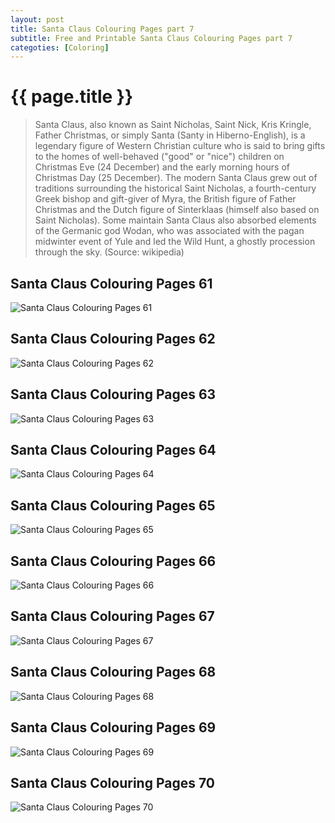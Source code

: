 ```yaml
---
layout: post
title: Santa Claus Colouring Pages part 7
subtitle: Free and Printable Santa Claus Colouring Pages part 7
categoties: [Coloring]
---
```

{{ page.title }}
================
> Santa Claus, also known as Saint Nicholas, Saint Nick, Kris Kringle, Father Christmas, or simply Santa (Santy in Hiberno-English), is a legendary figure of Western Christian culture who is said to bring gifts to the homes of well-behaved ("good" or "nice") children on Christmas Eve (24 December) and the early morning hours of Christmas Day (25 December). The modern Santa Claus grew out of traditions surrounding the historical Saint Nicholas, a fourth-century Greek bishop and gift-giver of Myra, the British figure of Father Christmas and the Dutch figure of Sinterklaas (himself also based on Saint Nicholas). Some maintain Santa Claus also absorbed elements of the Germanic god Wodan, who was associated with the pagan midwinter event of Yule and led the Wild Hunt, a ghostly procession through the sky. (Source: wikipedia)

## Santa Claus Colouring Pages 61
![Santa Claus Colouring Pages 61](https://hoanghabelle.github.io/images/Santa-Claus-Colouring-Pages%20(61).jpg "Santa Claus Colouring Pages 61")

## Santa Claus Colouring Pages 62
![Santa Claus Colouring Pages 62](https://hoanghabelle.github.io/images/Santa-Claus-Colouring-Pages%20(62).jpg "Santa Claus Colouring Pages 62")

## Santa Claus Colouring Pages 63
![Santa Claus Colouring Pages 63](https://hoanghabelle.github.io/images/Santa-Claus-Colouring-Pages%20(63).jpg "Santa Claus Colouring Pages 63")

## Santa Claus Colouring Pages 64
![Santa Claus Colouring Pages 64](https://hoanghabelle.github.io/images/Santa-Claus-Colouring-Pages%20(64).jpg "Santa Claus Colouring Pages 64")

<script async src="//pagead2.googlesyndication.com/pagead/js/adsbygoogle.js"></script><ins class="adsbygoogle" style="display:block" data-ad-format="fluid" data-ad-layout-key="-8i+1w-dq+e9+ft" data-ad-client="ca-pub-6753140515841889" data-ad-slot="6190446671"></ins> <script> (adsbygoogle = window.adsbygoogle || []).push({}); </script>

## Santa Claus Colouring Pages 65
![Santa Claus Colouring Pages 65](https://hoanghabelle.github.io/images/Santa-Claus-Colouring-Pages%20(65).jpg "Santa Claus Colouring Pages 65")

## Santa Claus Colouring Pages 66
![Santa Claus Colouring Pages 66](https://hoanghabelle.github.io/images/Santa-Claus-Colouring-Pages%20(66).jpg "Santa Claus Colouring Pages 66")

## Santa Claus Colouring Pages 67
![Santa Claus Colouring Pages 67](https://hoanghabelle.github.io/images/Santa-Claus-Colouring-Pages%20(67).jpg "Santa Claus Colouring Pages 67")

## Santa Claus Colouring Pages 68
![Santa Claus Colouring Pages 68](https://hoanghabelle.github.io/images/Santa-Claus-Colouring-Pages%20(68).jpg "Santa Claus Colouring Pages 68")

<script async src="//pagead2.googlesyndication.com/pagead/js/adsbygoogle.js"></script><ins class="adsbygoogle" style="display:block" data-ad-format="fluid" data-ad-layout-key="-8i+1w-dq+e9+ft" data-ad-client="ca-pub-6753140515841889" data-ad-slot="6190446671"></ins> <script> (adsbygoogle = window.adsbygoogle || []).push({}); </script>

## Santa Claus Colouring Pages 69
![Santa Claus Colouring Pages 69](https://hoanghabelle.github.io/images/Santa-Claus-Colouring-Pages%20(69).jpg "Santa Claus Colouring Pages 69")

## Santa Claus Colouring Pages 70
![Santa Claus Colouring Pages 70](https://hoanghabelle.github.io/images/Santa-Claus-Colouring-Pages%20(70).jpg "Santa Claus Colouring Pages 70")

